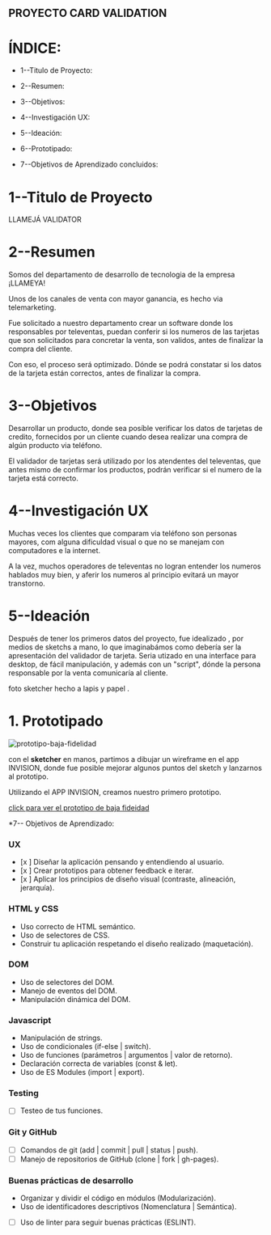 ## PROYECTO CARD VALIDATION ##

# ÍNDICE:

* 1--Titulo de Proyecto:

* 2--Resumen:

* 3--Objetivos:

* 4--Investigación UX:

* 5--Ideación:

* 6--Prototipado:

* 7--Objetivos de Aprendizado concluidos:

 


 # 1--Titulo de Proyecto

 LLAMEJÁ VALIDATOR

 # 2--Resumen

 Somos del departamento de desarrollo de tecnologia de la empresa ¡LLAMEYA!

Unos de los canales de venta con mayor ganancia, es hecho via telemarketing.

Fue solicitado a nuestro departamento crear un software donde los responsables por televentas, puedan conferir si los numeros de las tarjetas que son solicitados para concretar la venta, son validos, antes de finalizar la compra del cliente.

Con eso, el proceso será optimizado. Dónde se podrá constatar si los datos de la tarjeta están correctos, antes de finalizar la compra.

# 3--Objetivos

Desarrollar un producto, donde sea posíble verificar los datos de tarjetas de credito, fornecidos por un cliente cuando desea realizar una compra de algún producto via teléfono.

El validador de tarjetas será utilizado por los atendentes del televentas, que antes mismo de confirmar los productos, podrán verificar si el numero de la tarjeta está correcto.


# 4--Investigación UX

Muchas veces los clientes que comparam via teléfono son personas mayores, com alguna dificuldad visual o que no se manejam con computadores e la internet.

A la vez, muchos operadores de televentas no logran entender los numeros hablados muy bien, y aferir los numeros al principio evitará un mayor transtorno.


# 5--Ideación

Después de tener los primeros datos del proyecto, fue idealizado , por medios de sketchs a mano, lo que imaginabámos como debería ser la apresentación del validador de tarjeta. Seria utizado en una interface para desktop, de fácil manipulación, y además con un "script", dónde la persona responsable por la venta comunicaría al cliente.

foto sketcher hecho a lapis y papel .



# 1. Prototipado
![prototipo-baja-fidelidad](./img/prototipo-baja-fidelidad.png) 


con el **sketcher** en manos, partimos a dibujar un wireframe en el app INVISION,  donde fue posible  mejorar algunos puntos del sketch y lanzarnos al prototipo.



Utilizando el APP INVISION, creamos nuestro primero prototipo.

[click para ver el prototipo de baja fideidad ](https://fabiane291316.invisionapp.com/public/share/QV176G8YJ6#screens/478596646)

*7-- Objetivos de Aprendizado:


### UX

- [x ] Diseñar la aplicación pensando y entendiendo al usuario.
- [x ] Crear prototipos para obtener feedback e iterar.
- [x ] Aplicar los principios de diseño visual (contraste, alineación, jerarquía).

### HTML y CSS

-  Uso correcto de HTML semántico.
-  Uso de selectores de CSS.
-  Construir tu aplicación respetando el diseño realizado (maquetación).

### DOM

-  Uso de selectores del DOM.
-  Manejo de eventos del DOM.
-  Manipulación dinámica del DOM.

### Javascript

-  Manipulación de strings.
-  Uso de condicionales (if-else | switch).
-  Uso de funciones (parámetros | argumentos | valor de retorno).
-  Declaración correcta de variables (const & let).
-  Uso de ES Modules (import | export).

### Testing
- [ ] Testeo de tus funciones.

### Git y GitHub
- [ ] Comandos de git (add | commit | pull | status | push).
- [ ] Manejo de repositorios de GitHub (clone | fork | gh-pages).

### Buenas prácticas de desarrollo
-  Organizar y dividir el código en módulos (Modularización).
-  Uso de identificadores descriptivos (Nomenclatura | Semántica).
- [ ] Uso de linter para seguir buenas prácticas (ESLINT).